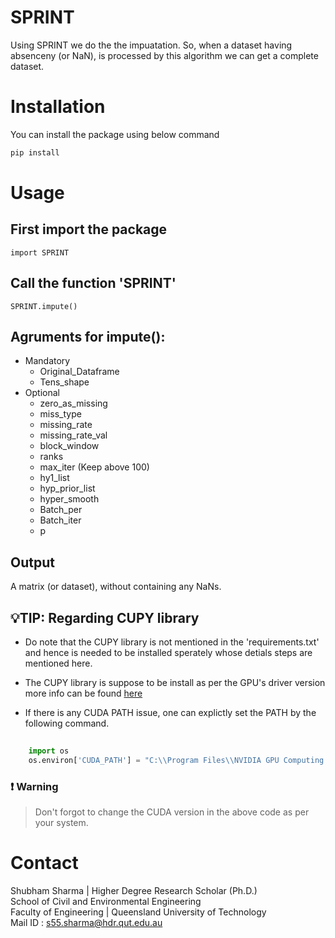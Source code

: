 # SPRINT

Using SPRINT we do the the impuatation. So, when a dataset having absenceny (or NaN), is processed by this algorithm we can get a complete dataset. 


# Installation

You can install the package using below command 


```bash
pip install 

```

# Usage 

## First import the package 

```{python}
import SPRINT
```
## Call the function 'SPRINT'

```{python}
SPRINT.impute()
```
## Agruments for impute():

- Mandatory
    - Original_Dataframe
    - Tens_shape
- Optional
    - zero_as_missing
    - miss_type
    - missing_rate
    - missing_rate_val
    - block_window
    - ranks
    - max_iter (Keep above 100)
    - hy1_list
    - hyp_prior_list
    - hyper_smooth
    - Batch_per 
    - Batch_iter
    - p

## Output
A matrix (or dataset), without containing any NaNs. 

## :bulb:TIP: Regarding CUPY library 

- Do note that the CUPY library is not mentioned in the 'requirements.txt' and hence is needed to be installed sperately whose detials steps are mentioned here.

- The CUPY library is suppose to be install as per the GPU's driver version more info can be found [here](https://docs.cupy.dev/en/stable/install.html)
    
- If  there is any CUDA PATH issue, one can explictly set the PATH by the following command.
```python
    
    import os 
    os.environ['CUDA_PATH'] = "C:\\Program Files\\NVIDIA GPU Computing Toolkit\\CUDA\\v11.7"
```
### :heavy_exclamation_mark: Warning
> Don't forgot to change the CUDA version in the above code as per your system.

# Contact

Shubham Sharma | Higher Degree Research Scholar (Ph.D.)\
School of Civil and Environmental Engineering\
Faculty of Engineering | Queensland University of Technology\
Mail ID : s55.sharma@hdr.qut.edu.au
